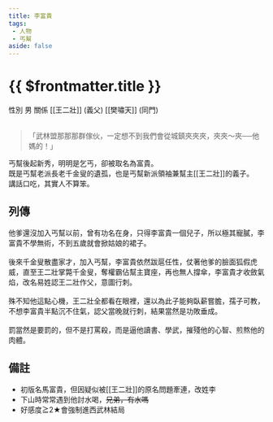 ```yaml
---
title: 李富貴
tags:
 - 人物
 - 丐幫
aside: false
---
```


# {{ $frontmatter.title }}

<ChTabs position="bottom">
	<ChTab title="李富貴">
		<Ch src='/images/characters/special809/normal.png' position='right'/>
		<ChName nameZh='李富貴' nameEn='Li Fu Gui' position='right' />
		<ChTable>
			<ChTr>
				<ChTd isTitle=true>
					性別
				</ChTd>
				<ChTd>
					男
				</ChTd>
			</ChTr>
			<ChTr>
				<ChTd isTitle=true position='center'>
					關係
				</ChTd>
			</ChTr>
			<ChTr>
				<ChTd position='center'>
					[[王二壯]] (義父)
				</ChTd>
			</ChTr>
			<ChTr>
				<ChTd position='center'>
					[[樊嘯天]] (同門)
				</ChTd>
			</ChTr>
		</ChTable>
	</ChTab>
</ChTabs>
<br><br>

> 「武林盟那那那群傢伙，一定想不到我們會從城鎮夾夾夾，夾夾～夾──他媽的！」

丐幫後起新秀，明明是乞丐，卻被取名為富貴。  
既是丐幫老派長老千金叟的遺孤，也是丐幫新派領袖兼幫主[[王二壯]]的義子。  
講話口吃，其實人不算笨。

## 列傳

<Tabs>
  <Tab title="列傳一">
	他爹還沒加入丐幫以前，曾有功名在身，只得李富貴一個兒子，所以極其寵膩，李富貴不學無術，不到五歲就會掀姑娘的裙子。<br><br>
	後來千金叟散盡家才，加入丐幫，李富貴依然跋扈任性，仗著他爹的臉面狐假虎威，直至王二壯掌斃千金叟，奪權霸佔幫主寶座，再也無人撐傘，李富貴才收斂氣焰，改名易姓認王二壯作父，意圖行刺。<br><br>
	殊不知他這點心機，王二壯全都看在眼裡，還以為此子能夠臥薪嘗膽，孺子可教，不想李富貴半點沉不住氣，認父當晚就行刺，結果當然是功敗垂成。<br><br>
	罰當然是要罰的，但不是打罵殺，而是逼他讀書、學武，摧殘他的心智、煎熬他的肉體。
  </Tab>
</Tabs>

## 備註

- 初版名馬富貴，但因疑似被[[王二壯]]的原名問題牽連，改姓李
- 下山時常常遇到他討水喝，~~兄弟，有水嗎~~
- 好感度≧2★會強制進西武林結局
